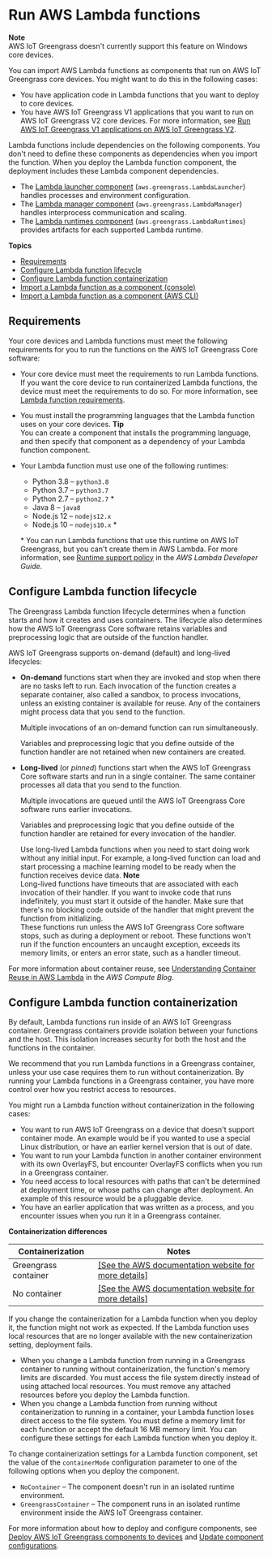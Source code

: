 # Run AWS Lambda functions<a name="run-lambda-functions"></a>

**Note**  
AWS IoT Greengrass doesn't currently support this feature on Windows core devices\. 

You can import AWS Lambda functions as components that run on AWS IoT Greengrass core devices\. You might want to do this in the following cases:
+ You have application code in Lambda functions that you want to deploy to core devices\.
+ You have AWS IoT Greengrass V1 applications that you want to run on AWS IoT Greengrass V2 core devices\. For more information, see [Run AWS IoT Greengrass V1 applications on AWS IoT Greengrass V2](move-from-v1.md#run-v1-applications)\.

Lambda functions include dependencies on the following components\. You don't need to define these components as dependencies when you import the function\. When you deploy the Lambda function component, the deployment includes these Lambda component dependencies\.
+ The [Lambda launcher component](lambda-launcher-component.md) \(`aws.greengrass.LambdaLauncher`\) handles processes and environment configuration\.
+ The [Lambda manager component](lambda-manager-component.md) \(`aws.greengrass.LambdaManager`\) handles interprocess communication and scaling\.
+ The [Lambda runtimes component](lambda-runtimes-component.md) \(`aws.greengrass.LambdaRuntimes`\) provides artifacts for each supported Lambda runtime\.

**Topics**
+ [Requirements](#run-lambda-functions-requirements)
+ [Configure Lambda function lifecycle](#lambda-lifecycle)
+ [Configure Lambda function containerization](#lambda-containerization)
+ [Import a Lambda function as a component \(console\)](import-lambda-function-console.md)
+ [Import a Lambda function as a component \(AWS CLI\)](import-lambda-function-cli.md)

## Requirements<a name="run-lambda-functions-requirements"></a>

Your core devices and Lambda functions must meet the following requirements for you to run the functions on the AWS IoT Greengrass Core software:
+ <a name="core-device-lambda-function-requirements"></a>Your core device must meet the requirements to run Lambda functions\. If you want the core device to run containerized Lambda functions, the device must meet the requirements to do so\. For more information, see [Lambda function requirements](setting-up.md#greengrass-v2-lambda-requirements)\.
+ You must install the programming languages that the Lambda function uses on your core devices\.
**Tip**  
You can create a component that installs the programming language, and then specify that component as a dependency of your Lambda function component\.
+ Your Lambda function must use one of the following runtimes:
  + Python 3\.8 – `python3.8`
  + Python 3\.7 – `python3.7`
  + Python 2\.7 – `python2.7` \*
  + Java 8 – `java8`
  + Node\.js 12 – `nodejs12.x`
  + Node\.js 10 – `nodejs10.x` \*

  \* You can run Lambda functions that use this runtime on AWS IoT Greengrass, but you can't create them in AWS Lambda\. For more information, see [Runtime support policy](https://docs.aws.amazon.com/lambda/latest/dg/runtime-support-policy.html) in the *AWS Lambda Developer Guide*\.

## Configure Lambda function lifecycle<a name="lambda-lifecycle"></a>

The Greengrass Lambda function lifecycle determines when a function starts and how it creates and uses containers\. The lifecycle also determines how the AWS IoT Greengrass Core software retains variables and preprocessing logic that are outside of the function handler\.

AWS IoT Greengrass supports on\-demand \(default\) and long\-lived lifecycles:
+ **On\-demand** functions start when they are invoked and stop when there are no tasks left to run\. Each invocation of the function creates a separate container, also called a sandbox, to process invocations, unless an existing container is available for reuse\. Any of the containers might process data that you send to the function\.

  Multiple invocations of an on\-demand function can run simultaneously\.

  Variables and preprocessing logic that you define outside of the function handler are not retained when new containers are created\.
+ **Long\-lived** \(or *pinned*\) functions start when the AWS IoT Greengrass Core software starts and run in a single container\. The same container processes all data that you send to the function\.

  Multiple invocations are queued until the AWS IoT Greengrass Core software runs earlier invocations\.

  Variables and preprocessing logic that you define outside of the function handler are retained for every invocation of the handler\.

  Use long\-lived Lambda functions when you need to start doing work without any initial input\. For example, a long\-lived function can load and start processing a machine learning model to be ready when the function receives device data\.
**Note**  
Long\-lived functions have timeouts that are associated with each invocation of their handler\. If you want to invoke code that runs indefinitely, you must start it outside of the handler\. Make sure that there's no blocking code outside of the handler that might prevent the function from initializing\.  
These functions run unless the AWS IoT Greengrass Core software stops, such as during a deployment or reboot\. These functions won't run if the function encounters an uncaught exception, exceeds its memory limits, or enters an error state, such as a handler timeout\.

For more information about container reuse, see [Understanding Container Reuse in AWS Lambda](http://aws.amazon.com/blogs/compute/container-reuse-in-lambda/) in the *AWS Compute Blog*\.

## Configure Lambda function containerization<a name="lambda-containerization"></a>

By default, Lambda functions run inside of an AWS IoT Greengrass container\. Greengrass containers provide isolation between your functions and the host\. This isolation increases security for both the host and the functions in the container\.

We recommend that you run Lambda functions in a Greengrass container, unless your use case requires them to run without containerization\. By running your Lambda functions in a Greengrass container, you have more control over how you restrict access to resources\.

You might run a Lambda function without containerization in the following cases:
+ You want to run AWS IoT Greengrass on a device that doesn't support container mode\. An example would be if you wanted to use a special Linux distribution, or have an earlier kernel version that is out of date\.
+ You want to run your Lambda function in another container environment with its own OverlayFS, but encounter OverlayFS conflicts when you run in a Greengrass container\.
+ You need access to local resources with paths that can't be determined at deployment time, or whose paths can change after deployment\. An example of this resource would be a pluggable device\.
+ You have an earlier application that was written as a process, and you encounter issues when you run it in a Greengrass container\.


**Containerization differences**  

| Containerization | Notes | 
| --- | --- | 
|  Greengrass container  |  [\[See the AWS documentation website for more details\]](http://docs.aws.amazon.com/greengrass/v2/developerguide/run-lambda-functions.html)  | 
|  No container  |  [\[See the AWS documentation website for more details\]](http://docs.aws.amazon.com/greengrass/v2/developerguide/run-lambda-functions.html)  | 

If you change the containerization for a Lambda function when you deploy it, the function might not work as expected\. If the Lambda function uses local resources that are no longer available with the new containerization setting, deployment fails\.
+ When you change a Lambda function from running in a Greengrass container to running without containerization, the function's memory limits are discarded\. You must access the file system directly instead of using attached local resources\. You must remove any attached resources before you deploy the Lambda function\.
+ When you change a Lambda function from running without containerization to running in a container, your Lambda function loses direct access to the file system\. You must define a memory limit for each function or accept the default 16 MB memory limit\. You can configure these settings for each Lambda function when you deploy it\.

To change containerization settings for a Lambda function component, set the value of the `containerMode` configuration parameter to one of the following options when you deploy the component\.<a name="lambda-function-component-container-mode-parameter"></a>
+ `NoContainer` – The component doesn't run in an isolated runtime environment\.
+ `GreengrassContainer` – The component runs in an isolated runtime environment inside the AWS IoT Greengrass container\.

For more information about how to deploy and configure components, see [Deploy AWS IoT Greengrass components to devices](manage-deployments.md) and [Update component configurations](update-component-configurations.md)\.